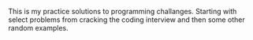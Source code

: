 This is my practice solutions to programming challanges. Starting with select problems from cracking the coding interview and then some other random examples.

